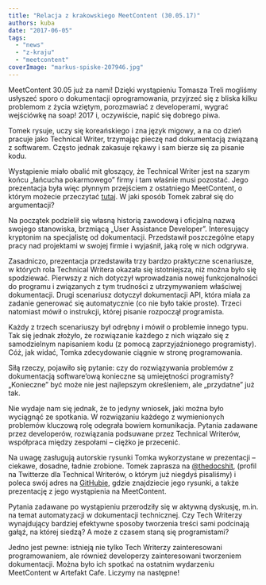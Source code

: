 ```yaml
---
title: "Relacja z krakowskiego MeetContent (30.05.17)"
authors: kuba
date: "2017-06-05"
tags:
  - "news"
  - "z-kraju"
  - "meetcontent"
coverImage: "markus-spiske-207946.jpg"
---
```


MeetContent 30.05 już za nami! Dzięki wystąpieniu Tomasza Treli mogliśmy
usłyszeć sporo o dokumentacji oprogramowania, przyjrzeć się z bliska kilku
problemom z życia wziętym, porozmawiać z developerami, wygrać wejściówkę na
soap! 2017 i, oczywiście, napić się dobrego piwa.

Tomek rysuje, uczy się koreańskiego i zna język migowy, a na co dzień pracuje
jako Technical Writer, trzymając pieczę nad dokumentacją związaną z softwarem.
Często jednak zakasuje rękawy i sam bierze się za pisanie kodu.

Wystąpienie miało obalić mit głoszący, że Technical Writer jest na szarym końcu
„łańcucha pokarmowego” firmy i tam właśnie musi pozostać. Jego prezentacja była
więc płynnym przejściem z ostatniego MeetContent, o którym możecie przeczytać
[tutaj](http://techwriter.pl/relacja-z-krakowskiego-spotkania-meetcontent-25-04/).
W jaki sposób Tomek zabrał się do argumentacji?

Na początek podzielił się własną historią zawodową i oficjalną nazwą swojego
stanowiska, brzmiącą „User Assistance Developer”. Interesujący kryptonim na
specjalistę od dokumentacji. Przedstawił poszczególne etapy pracy nad projektami
w swojej firmie i wyjaśnił, jaką rolę w nich odgrywa.

Zasadniczo, prezentacja przedstawiła trzy bardzo praktyczne scenariusze, w
których rola Technical Writera okazała się istotniejsza, niż można było się
spodziewać. Pierwszy z nich dotyczył wprowadzania nowej funkcjonalności do
programu i związanych z tym trudności z utrzymywaniem właściwej dokumentacji.
Drugi scenariusz dotyczył dokumentacji API, która miała za zadanie generować się
automatycznie (co nie było takie proste). Trzeci natomiast mówił o instrukcji,
której pisanie rozpoczął programista.

Każdy z trzech scenariuszy był odrębny i mówił o problemie innego typu. Tak się
jednak złożyło, że rozwiązanie każdego z nich wiązało się z samodzielnym
napisaniem kodu (z pomocą zaprzyjaźnionego programisty). Cóż, jak widać, Tomka
zdecydowanie ciągnie w stronę programowania.

Siłą rzeczy, pojawiło się pytanie: czy do rozwiązywania problemów z dokumentacją
software’ową konieczne są umiejętności programisty? „Konieczne” być może nie
jest najlepszym określeniem, ale „przydatne” już tak.

Nie wydaje nam się jednak, że to jedyny wniosek, jaki można było wyciągnąć ze
spotkania. W rozwiązaniu każdego z wymienionych problemów kluczową rolę odegrała
bowiem komunikacja. Pytania zadawane przez developerów, rozwiązania podsuwane
przez Technical Writerów, współpraca między zespołami – ciężko je przecenić.

Na uwagę zasługują autorskie rysunki Tomka wykorzystane w prezentacji – ciekawe,
dosadne, ładnie zrobione. Tomek zaprasza na
[@thedocshit](https://twitter.com/thedocshit), (profil na Twitterze dla
Technical Writerów, o którym już niegdyś pisaliśmy) i poleca swój adres na
[GitHubie](http://github.com/lotny), gdzie znajdziecie jego rysunki, a także
prezentację z jego wystąpienia na MeetContent.

Pytania zadawane po wystąpieniu przerodziły się w aktywną dyskusję, m.in. na
temat automatyzacji w dokumentacji technicznej. Czy Tech Writerzy wynajdujący
bardziej efektywne sposoby tworzenia treści sami podcinają gałąź, na której
siedzą? A może z czasem staną się programistami?

Jedno jest pewne: istnieją nie tylko Tech Writerzy zainteresowani
programowaniem, ale również developerzy zainteresowani tworzeniem dokumentacji.
Można było ich spotkać na ostatnim wydarzeniu MeetContent w Artefakt Cafe.
Liczymy na następne!
